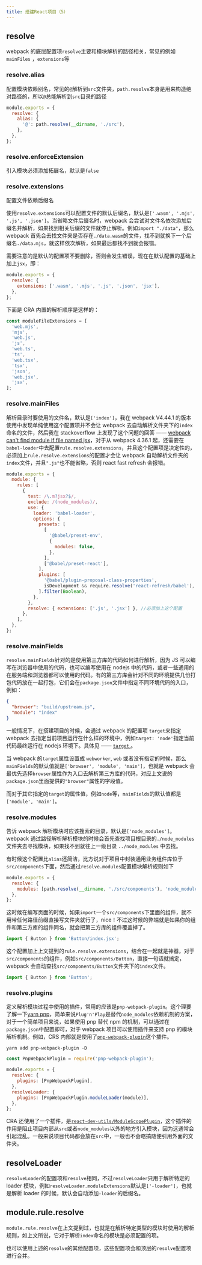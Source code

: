 ```yaml
---
title: 搭建React项目（5）
---
```


## resolve

webpack 的底层配置项`resolve`主要和模块解析的路径相关，常见的例如`mainFiles` ，`extensions`等

### resolve.alias

配置模块依赖别名，常见的`@`解析到`src`文件夹，`path.resolve`本身是用来构造绝对路径的，所以`@`总能解析到`src`目录的路径

```javascript
module.exports = {
  resolve: {
    alias: {
      '@': path.resolve(__dirname, './src'),
    },
  },
};
```

### resolve.enforceExtension

引入模块必须添加拓展名，默认是`false`

### resolve.extensions

配置文件依赖后缀名

使用`resolve.extensions`可以配置文件的默认后缀名，默认是`['.wasm', '.mjs', '.js', '.json']`。当省略文件后缀名时，webpack 会尝试对文件名依次添加后缀名并解析，如果找到相关后缀的文件就停止解析。例如`import "./data"`，那么 webpack 首先会去找文件夹是否存在`./data.wasm`的文件，找不到就换下一个后缀名`./data.mjs`，就这样依次解析，如果最后都找不到就会报错。

需要注意的是默认的配置项不要删除，否则会发生错误，现在在默认配置的基础上加上`jsx`，即：

```javascript
module.exports = {
  resolve: {
    extensions: ['.wasm', '.mjs', '.js', '.json', 'jsx'],
  },
};
```

下面是 CRA 内置的解析顺序是这样的：

```javascript
const moduleFileExtensions = [
  'web.mjs',
  'mjs',
  'web.js',
  'js',
  'web.ts',
  'ts',
  'web.tsx',
  'tsx',
  'json',
  'web.jsx',
  'jsx',
];
```

### resolve.mainFiles

解析目录时要使用的文件名，默认是`['index']`，我在 webpack V4.44.1 的版本使用中发现单纯使用这个配置项并不会让 webpack 去自动解析文件夹下的`index`命名的文件，然后我在 stackoverflow 上发现了这个问题的回答 —— [webpack can't find module if file named jsx](https://stackoverflow.com/questions/34678314/webpack-cant-find-module-if-file-named-jsx#comment85968209_34678598)，对于从 webpack 4.36.1 起，还需要在`babel-loader`中去配置`rule.resolve.extensions`，并且这个配置项是决定性的，必须加上`rule.resolve.extensions`的配置才会让 webpack 自动解析文件夹的`index`文件，并且`".js"`也不能省略，否则 react fast refresh 会报错。

```javascript
module.exports = {
  module: {
    rules: [
      {
        test: /\.m?jsx?$/,
        exclude: /(node_modules)/,
        use: {
          loader: 'babel-loader',
          options: {
            presets: [
              [
                '@babel/preset-env',
                {
                  modules: false,
                },
              ],
              ['@babel/preset-react'],
            ],
            plugins: [
              '@babel/plugin-proposal-class-properties',
              isDevelopment && require.resolve('react-refresh/babel'),
            ].filter(Boolean),
          },
        },
        resolve: { extensions: ['.js', '.jsx'] }, //必须加上这个配置
      },
    ],
  },
};
```

### resolve.mainFields

`resolve.mainFields`针对的是使用第三方库的代码如何进行解析，因为 JS 可以编写在浏览器中使用的代码，也可以编写使用在 nodejs 中的代码，或者一些通用的在服务端和浏览器都可以使用的代码。有的第三方库会针对不同的环境提供几份打包代码放在一起打包，它们会在`package.json`文件中指定不同环境代码的入口，例如：

```json
{
  "browser": "build/upstream.js",
  "module": "index"
}
```

一般情况下，在搭建项目的时候，会通过 webpack 的配置项 `target`来指定 webpack 去指定当前项目运行在什么样的环境中，例如`target: 'node'`指定当前代码最终运行在 nodejs 环境下。具体见 —— [`target` ](https://webpack.docschina.org/configuration/target/)。

当 webpack 的`target`属性设置成 `webworker`, `web` 或者没有指定的时候，那么`mainFields`的默认值就是`['browser', 'module', 'main']`，也就是 webpack 会最优先选择`browser`属性作为入口去解析第三方库的代码，对应上文说的`package.json`里面提供的`"browser"`属性的字段值。

而对于其它指定的`target`的属性值，例如`node`等，`mainFields`的默认值都是`['module', 'main']`。

### resolve.modules

告诉 webpack 解析模块时应该搜索的目录，默认是`['node_modules']`。webpack 通过路径解析解析模块的时候会首先查找项目根目录的`./node_modules`文件夹去寻找模块，如果找不到就往上一级目录 `../node_modules` 中去找。

有时候这个配置比`alias`还简洁，比方说对于项目中封装通用业务组件库位于`src/components`下面，然后通过`resolve.modules`配置模块解析规则如下

```javascript
module.exports = {
  resolve: {
    modules: [path.resolve(__dirname, './src/components'), 'node_modules'],
  },
};
```

这时候在编写页面的时候，如果`import`一个`src/components`下里面的组件，就不用带任何路径前缀直接写文件夹就行了，nice！不过这时候的弊端就是如果你的组件和第三方库的组件同名，就会把第三方库的组件覆盖掉了。

```javascript
import { Button } from 'Button/index.jsx';
```

这个配置加上上文提到的`rule.resolve.extensions`，结合在一起就是神器，对于`src/components`的组件，例如`src/components/Button`，直接一句话就搞定，webpack 会自动查找`src/components/Button`文件夹下的`index`文件。

```javascript
import { Button } from 'Button';
```

### resolve.plugins

定义解析模块过程中使用的插件，常用的应该是`pnp-webpack-plugin`。这个理要了解一下[yarn pnp](https://classic.yarnpkg.com/en/docs/pnp/)，简单来说`Plug'n'Play`是替代`node_modules`依赖机制的方案，对于一个简单项目来说，如果使用 pnp 替代 npm 的机制，可以通过在`package.json`中配置即可，对于 webpack 项目可以使用插件来支持 pnp 的模块解析机制。例如，CRS 内部就是使用了[`pnp-webpack-plugin`](https://github.com/arcanis/pnp-webpack-plugin)这个插件。

```shell
yarn add pnp-webpack-plugin -D
```

```javascript
const PnpWebpackPlugin = require('pnp-webpack-plugin');

module.exports = {
  resolve: {
    plugins: [PnpWebpackPlugin],
  },
  resolveLoader: {
    plugins: [PnpWebpackPlugin.moduleLoader(module)],
  },
};
```

CRA 还使用了一个插件，是[`react-dev-utils/ModuleScopePlugin`](https://github.com/facebook/create-react-app/tree/e9abde739240b3124ab7237cbf32a370c209511e/packages/react-dev-utils#new-modulescopepluginappsrc-string-allowedfiles-string)，这个插件的作用是阻止项目内部从`src`或者`node_modules`以外的地方引入模块，因为这通常会引起混乱。一般来说项目代码都会放在`src`中，一般也不会瞎搞随便引用外面的文件夹。

## resolveLoader

`resolveLoader`的配置项和`resolve`相同，不过`resolveLoader`只用于解析特定的 loader 模块，例如`resolveLoader.moduleExtensions`默认是`['-loader']`，也就是解析 loader 的时候，默认会自动添加`-loader`的后缀名。

## module.rule.resolve

`module.rule.resolve`在上文提到过，也就是在解析特定类型的模块时使用的解析规则，如上文所说，它对于解析`index`命名的模块是必须配置的项。

也可以使用上述的`resolve`的其他配置项，这些配置项会和顶层的`resolve`配置项进行合并。
